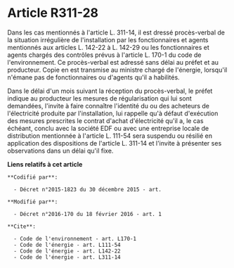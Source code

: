 # Article R311-28

Dans les cas mentionnés à l'article L. 311-14, il est dressé procès-verbal de la situation irrégulière de l'installation par
les fonctionnaires et agents mentionnés aux articles L. 142-22 à L. 142-29 ou les fonctionnaires et agents chargés des
contrôles prévus à l'article L. 170-1 du code de l'environnement. Ce procès-verbal est adressé sans délai au préfet et au
producteur. Copie en est transmise au ministre chargé de l'énergie, lorsqu'il n'émane pas de fonctionnaires ou d'agents qu'il
a habilités. 

Dans le délai d'un mois suivant la réception du procès-verbal, le préfet indique au producteur les mesures de régularisation
qui lui sont demandées, l'invite à faire connaître l'identité du ou des acheteurs de l'électricité produite par
l'installation, lui rappelle qu'à défaut d'exécution des mesures prescrites le contrat d'achat d'électricité qu'il a, le cas
échéant, conclu avec la société EDF ou avec une entreprise locale de distribution mentionnée à l'article L. 111-54 sera
suspendu ou résilié en application des dispositions de l'article L. 311-14 et l'invite à présenter ses observations dans un
délai qu'il fixe.

**Liens relatifs à cet article**

	**Codifié par**:

	  - Décret n°2015-1823 du 30 décembre 2015 - art.

	**Modifié par**:

	  - Décret n°2016-170 du 18 février 2016 - art. 1

	**Cite**:

	  - Code de l'environnement - art. L170-1
	  - Code de l'énergie - art. L111-54
	  - Code de l'énergie - art. L142-22
	  - Code de l'énergie - art. L311-14
